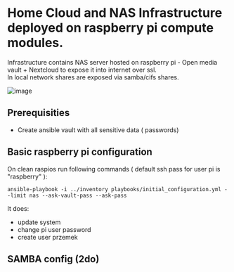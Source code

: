 # Home Cloud and NAS Infrastructure deployed on raspberry pi compute modules.
Infrastructure contains NAS server hosted on raspberry pi - Open media vault + Nextcloud to expose it into internet over ssl. </br>
In local network shares are exposed via samba/cifs shares.

![image](https://user-images.githubusercontent.com/43602911/133680838-26ed93f2-ae1e-4694-99b3-52e99e1d8170.png)


## Prerequisities
* Create ansible vault with all sensitive data ( passwords)
## Basic raspberry pi configuration
On clean raspios run following commands ( default ssh pass for user pi is "raspberry" ):

    ansible-playbook -i ../inventory playbooks/initial_configuration.yml --limit nas --ask-vault-pass --ask-pass
It does:
* update system
* change pi user password
* create user przemek

## SAMBA config (2do)